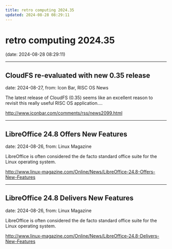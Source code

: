 ```yaml
---
title: retro computing 2024.35
updated: 2024-08-28 08:29:11
---
```


# retro computing 2024.35

(date: 2024-08-28 08:29:11)

---

## CloudFS re-evaluated with new 0.35 release

date: 2024-08-27, from: Icon Bar, RISC OS News

The latest release of CloudFS (0.35) seems like an excellent reason to revisit this really useful RISC OS application.... 

<http://www.iconbar.com/comments/rss/news2099.html>

---

## LibreOffice 24.8 Offers New Features

date: 2024-08-26, from: Linux Magazine

<p>LibreOffice is often considered the de facto standard office suite for the Linux operating system.</p> 

<http://www.linux-magazine.com/Online/News/LibreOffice-24.8-Offers-New-Features>

---

## LibreOffice 24.8 Delivers New Features

date: 2024-08-26, from: Linux Magazine

<p>LibreOffice is often considered the de facto standard office suite for the Linux operating system.</p> 

<http://www.linux-magazine.com/Online/News/LibreOffice-24.8-Delivers-New-Features>

